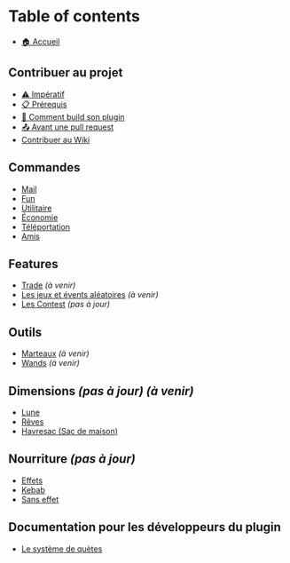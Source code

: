 # Table of contents

* [🏠 Accueil](README.md)

## Contribuer au projet <a href="#contribuer" id="contribuer"></a>

* [⚠️ Impératif](contribuer/imperatif.md)
* [📋 Prérequis](contribuer/prerequis.md)
* [🧱 Comment build son plugin](contribuer/comment-build-son-plugin.md)
* [📤 Avant une pull request](contribuer/avant-une-pull-request.md)
* [ Contribuer au Wiki](contribuer/wiki.md)

## Commandes

* [Mail](commandes/mail.md)
* [Fun](commandes/fun.md)
* [Utilitaire](commandes/utilitaire.md)
* [Économie](commandes/economie.md)
* [Téléportation](commandes/teleportation.md)
* [Amis](commandes/amis.md)

## Features

* [Trade](features/trade.md) *(à venir)*
* [Les jeux et évents aléatoires](features/les-events-aleatoires.md) *(à venir)*
* [Les Contest](features/contest.md) *(pas à jour)*

## Outils

* [Marteaux](outils/marteaux.md) *(à venir)*
* [Wands](outils/wands.md) *(à venir)*

## Dimensions *(pas à jour)* *(à venir)*

* [Lune](dimensions/lune.md)
* [Rêves](dimensions/reves.md)
* [Havresac (Sac de maison)](dimensions/sac-de-maison.md)

## Nourriture *(pas à jour)*

* [Effets](nourriture/nourriture.md)
* [Kebab](nourriture/kebab.md)
* [Sans effet](nourriture/sans-effet.md)

## Documentation pour les développeurs du plugin

* [Le système de quètes](documentation/quests.md)
